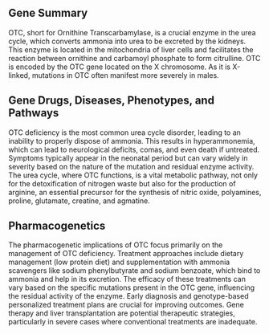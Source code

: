 ## Gene Summary
OTC, short for Ornithine Transcarbamylase, is a crucial enzyme in the urea cycle, which converts ammonia into urea to be excreted by the kidneys. This enzyme is located in the mitochondria of liver cells and facilitates the reaction between ornithine and carbamoyl phosphate to form citrulline. OTC is encoded by the OTC gene located on the X chromosome. As it is X-linked, mutations in OTC often manifest more severely in males.

## Gene Drugs, Diseases, Phenotypes, and Pathways
OTC deficiency is the most common urea cycle disorder, leading to an inability to properly dispose of ammonia. This results in hyperammonemia, which can lead to neurological deficits, comas, and even death if untreated. Symptoms typically appear in the neonatal period but can vary widely in severity based on the nature of the mutation and residual enzyme activity. The urea cycle, where OTC functions, is a vital metabolic pathway, not only for the detoxification of nitrogen waste but also for the production of arginine, an essential precursor for the synthesis of nitric oxide, polyamines, proline, glutamate, creatine, and agmatine.

## Pharmacogenetics
The pharmacogenetic implications of OTC focus primarily on the management of OTC deficiency. Treatment approaches include dietary management (low protein diet) and supplementation with ammonia scavengers like sodium phenylbutyrate and sodium benzoate, which bind to ammonia and help in its excretion. The efficacy of these treatments can vary based on the specific mutations present in the OTC gene, influencing the residual activity of the enzyme. Early diagnosis and genotype-based personalized treatment plans are crucial for improving outcomes. Gene therapy and liver transplantation are potential therapeutic strategies, particularly in severe cases where conventional treatments are inadequate.